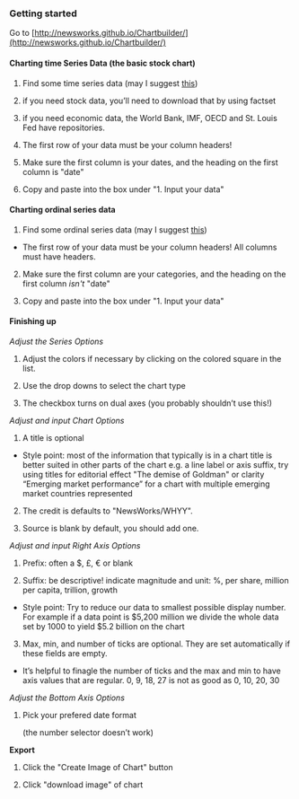 ### Getting started

Go to [http://newsworks.github.io/Chartbuilder/](http://newsworks.github.io/Chartbuilder/)

#### **Charting time Series Data (the basic stock chart)**

1. Find some time series data (may I suggest [this](https://docs.google.com/a/qz.com/spreadsheet/ccc?key=0AtrPfe-ScVhJdGg0a2hKZU1JaWZ4ZGMxY3NKbWozYUE#gid=0))

 1. if you need stock data, you’ll need to download that by using factset

 2. if you need economic data, the World Bank, IMF, OECD and St. Louis Fed have repositories.

 3. The first row of your data must be your column headers!

2. Make sure the first column is your dates, and the heading on the first column is "date"

3. Copy and paste into the box under "1. Input your data"

#### **Charting ordinal series data**

1. Find some ordinal series data (may I suggest [this](https://docs.google.com/a/qz.com/spreadsheet/ccc?key=0AtrPfe-ScVhJdDZrODFnM3Q1TTlfSHA2Z3lrSjJrUmc#gid=0))

 + The first row of your data must be your column headers! All columns must have headers.

2. Make sure the first column are your categories, and the heading on the first column *isn't* "date"

3. Copy and paste into the box under "1. Input your data"

#### **Finishing up**

*Adjust the Series Options*

1. Adjust the colors if necessary by clicking on the colored square in the list.

2. Use the drop downs to select the chart type

3. The checkbox turns on dual axes (you probably shouldn’t use this!)

*Adjust and input Chart Options*

1. A title is optional

 + Style point: most of the information that typically is in a chart title is better suited in other parts of the chart e.g. a line label or axis suffix, try using titles for editorial effect "The demise of Goldman" or clarity “Emerging market performance” for a chart with multiple emerging market countries represented

2. The credit is defaults to "NewsWorks/WHYY".

3. Source is blank by default, you should add one.

*Adjust and input Right Axis Options*

1. Prefix: often a $, £, € or blank

2. Suffix: be descriptive! indicate magnitude and unit: %, per share, million per capita, trillion, growth

 + Style point: Try to reduce our data to smallest possible display number. For example if a data point is $5,200 million we divide the whole data set by 1000 to yield $5.2 billion on the chart

3. Max, min, and number of ticks are optional. They are set automatically if these fields are empty.

 + It’s helpful to finagle the number of ticks and the max and min to have axis values that are regular. 0, 9, 18, 27 is not as good as 0, 10, 20, 30

*Adjust the Bottom Axis Options*

1. Pick your prefered date format

	(the number selector doesn’t work)

**Export**

1. Click the "Create Image of Chart" button

2. Click "download image" of chart


